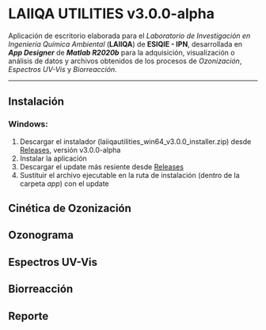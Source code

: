# LAIIQA UTILITIES v3.0.0-alpha

Aplicación de escritorio elaborada para el _Laboratorio de Investigación en Ingeniería Química Ambiental_ (**LAIIQA**) de **ESIQIE - IPN**, desarrollada en **_App Designer_** de **_Matlab R2020b_** para la adquisición, visualización o análisis de datos y archivos obtenidos de los procesos de _Ozonización_, _Espectros UV-Vis_ y _Biorreacción_.

----------------
## Instalación
### Windows:
1. Descargar el instalador (laiiqautilities_win64_v3.0.0_installer.zip) desde [Releases](https://github.com/TheBiotechScientist/LAIIQAUtilities/releases), versión v3.0.0-alpha
2. Instalar la aplicación
3. Descargar el update más resiente desde [Releases](https://github.com/TheBiotechScientist/LAIIQAUtilities/releases)
4. Sustituir el archivo ejecutable en la ruta de instalación (dentro de la carpeta _app_) con el update
## Cinética de Ozonización
## Ozonograma
## Espectros UV-Vis
## Biorreacción
## Reporte

